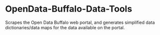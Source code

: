 # OpenData-Buffalo-Data-Tools
Scrapes the Open Data Buffalo web portal, and generates simplified data dictionaries/data maps for the data available on the portal.
